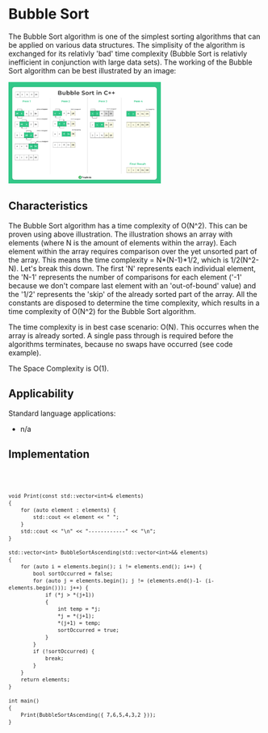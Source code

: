 # Bubble Sort

The Bubble Sort algorithm is one of the simplest sorting algorithms that can be applied on various data structures. The simplisity of the algorithm is exchanged for its relativly 'bad' time complexity (Bubble Sort is relativly inefficient in conjunction with large data sets). The working of the Bubble Sort algorithm can be best illustrated by an image:

<img src=Bubble-Sort.png width=60% height=60%>

## Characteristics

The Bubble Sort algorithm has a time complexity of O(N^2). This can be proven using above illustration. The illustration shows an array with elements (where N is the amount of elements within the array). Each element within the array requires comparison over the yet unsorted part of the array. This means the time complexity = N*(N-1)*1/2, which is 1/2(N^2-N). Let's break this down. The first 'N' represents each individual element, the 'N-1' represents the number of comparisons for each element ('-1' because we don't compare last element with an 'out-of-bound' value) and the '1/2' represents the 'skip' of the already sorted part of the array. All the constants are disposed to determine the time complexity, which results in a time complexity of O(N^2) for the Bubble Sort algorithm.

The time complexity is in best case scenario: O(N). This occurres when the array is already sorted. A single pass through is required before the algorithms terminates, because no swaps have occurred (see code example).

The Space Complexity is O(1).

## Applicability

Standard language applications:
- n/a

## Implementation
<code>

    void Print(const std::vector<int>& elements)
    {
        for (auto element : elements) {
            std::cout << element << " ";
        }
        std::cout << "\n" << "------------" << "\n";
    }

    std::vector<int> BubbleSortAscending(std::vector<int>&& elements)
    {
        for (auto i = elements.begin(); i != elements.end(); i++) {
            bool sortOccurred = false;
            for (auto j = elements.begin(); j != (elements.end()-1- (i-elements.begin())); j++) {
                if (*j > *(j+1))
                {
                    int temp = *j;
                    *j = *(j+1);
                    *(j+1) = temp;
                    sortOccurred = true;
                }
            }
            if (!sortOccurred) {
                break;
            }
        }
        return elements;
    }

    int main()
    {
        Print(BubbleSortAscending({ 7,6,5,4,3,2 }));
    }

</code>
